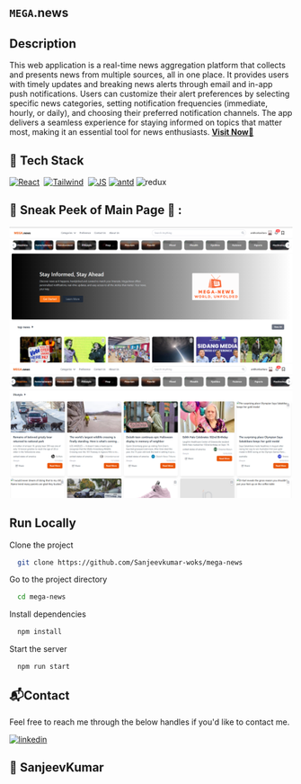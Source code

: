 ## `MEGA`.news

## Description
This web application is a real-time news aggregation platform that collects and presents news from multiple sources, all in one place. It provides users with timely updates and breaking news alerts through email and in-app push notifications. Users can customize their alert preferences by selecting specific news categories, setting notification frequencies (immediate, hourly, or daily), and choosing their preferred notification channels. The app delivers a seamless experience for staying informed on topics that matter most, making it an essential tool for news enthusiasts.
<a href="https://meghanews.netlify.app/" target="_blank">**Visit Now**🚀</a>

## 📌 Tech Stack

[![React](https://img.shields.io/badge/react%20-%23E34F26.svg?&style=for-the-badge&logo=react&logoColor=white)](https://github.com/jigar-sable/Portfolio-Website/search?l=html)&nbsp;
[![Tailwind](https://img.shields.io/badge/Tailwind3%20-%231572B6.svg?&style=for-the-badge&logo=Tailwind3&logoColor=white)](https://github.com/jigar-sable/Portfolio-Website/search?l=Tailwind)&nbsp;
[![JS](https://img.shields.io/badge/javascript%20-%23323330.svg?&style=for-the-badge&logo=javascript&logoColor=%23F7DF1E)](https://github.com/jigar-sable/Portfolio-Website/search?l=javascript)
[![antd](https://img.shields.io/badge/antd%20-%23323330.svg?&style=for-the-badge&logo=antd&logoColor=%23F7DF1E)](https://github.com/jigar-sable/Portfolio-Website/search?l=antd)
<img alt="redux" src="https://img.shields.io/badge/redux-%230769AD.svg?style=for-the-badge&logo=redux&logoColor=white"/>

## 📌 Sneak Peek of Main Page 🙈 :

![App Screenshot](https://github.com/Sanjeevkumar-woks/mega-news/blob/master/src/assets/main-page.png?raw=true)
![Movies](https://github.com/Sanjeevkumar-woks/mega-news/blob/master/src/assets/second-page.png?raw=true)


## Run Locally

Clone the project

```bash
  git clone https://github.com/Sanjeevkumar-woks/mega-news
```

Go to the project directory

```bash
  cd mega-news
```

Install dependencies

```bash
  npm install
```

Start the server

```bash
  npm run start
```


<h2>📬Contact</h2>

Feel free to reach me through the below handles if you'd like to contact me.

[![linkedin](https://img.shields.io/badge/LinkedIn-0077B5?style=for-the-badge&logo=linkedin&logoColor=white)](https://www.linkedin.com/in/sanjeevkumar-managutti/)

## 💖 SanjeevKumar
